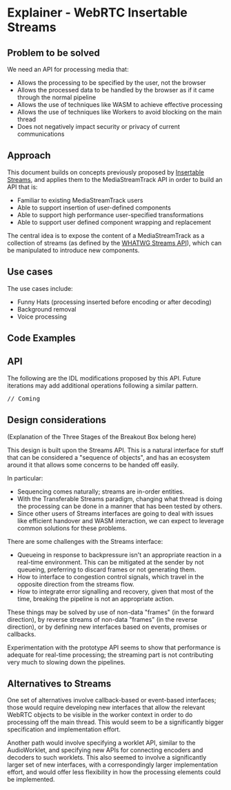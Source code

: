 # Explainer - WebRTC Insertable Streams

## Problem to be solved

We need an API for processing media that:
* Allows the processing to be specified by the user, not the browser
* Allows the processed data to be handled by the browser as if it came through
  the normal pipeline
* Allows the use of techniques like WASM to achieve effective processing
* Allows the use of techniques like Workers to avoid blocking on the main thread
* Does not negatively impact security or privacy of current communications


## Approach

This document builds on concepts previously proposed by
[Insertable Streams](https://github.com/w3c/webrtc-insertable-streams/), and applies them to the
MediaStreamTrack API in order to build an API that is:

* Familiar to existing MediaStreamTrack users
* Able to support insertion of user-defined components
* Able to support high performance user-specified transformations
* Able to support user defined component wrapping and replacement

The central idea is to expose the content of a MediaStreamTrack as a collection of
streams (as defined by the [WHATWG Streams API](https://streams.spec.whatwg.org/)),
which can be manipulated to introduce new components.


## Use cases

The use cases include:

* Funny Hats (processing inserted before encoding or after decoding)
* Background removal
* Voice processing


## Code Examples

## API

The following are the IDL modifications proposed by this API.
Future iterations may add additional operations following a similar pattern.

<pre>
// Coming
</pre>

## Design considerations ##

(Explanation of the Three Stages of the Breakout Box belong here)

This design is built upon the Streams API. This is a natural interface
for stuff that can be considered a "sequence of objects", and has an ecosystem
around it that allows some concerns to be handed off easily.

In particular:

* Sequencing comes naturally; streams are in-order entities.
* With the Transferable Streams paradigm, changing what thread is doing
  the processing can be done in a manner that has been tested by others.
* Since other users of Streams interfaces are going to deal with issues
  like efficient handover and WASM interaction, we can expect to leverage
  common solutions for these problems.

There are some challenges with the Streams interface:

* Queueing in response to backpressure isn't an appropriate reaction in a
  real-time environment. This can be mitigated at the sender by not queueing,
  preferring to discard frames or not generating them.
* How to interface to congestion control signals, which travel in the
  opposite direction from the streams flow.
* How to integrate error signalling and recovery, given that most of the
  time, breaking the pipeline is not an appropriate action.
  
These things may be solved by use of non-data "frames" (in the forward direction),
by reverse streams of non-data "frames" (in the reverse direction), or by defining
new interfaces based on events, promises or callbacks.

Experimentation with the prototype API seems to show that performance is
adequate for real-time processing; the streaming part is not contributing
very much to slowing down the pipelines.

## Alternatives to Streams ##
One set of alternatives involve callback-based or event-based interfaces; those
would require developing new interfaces that allow the relevant WebRTC
objects to be visible in the worker context in order to do processing off
the main thread. This would seem to be a significantly bigger specification
and implementation effort.

Another path would involve specifying a worklet API, similar to the AudioWorklet,
and specifying new APIs for connecting encoders and decoders to such worklets.
This also seemed to involve a significantly larger set of new interfaces, with a
correspondingly larger implementation effort, and would offer less flexibility
in how the processing elements could be implemented.





